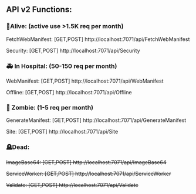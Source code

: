 ## **API v2 Functions:**

### **👷Alive: (active use >1.5K req per month)**

FetchWebManifest: [GET,POST] http://localhost:7071/api/FetchWebManifest

Security: [GET,POST] http://localhost:7071/api/Security

### **🚑 In Hospital: (50-150 req per month)**

WebManifest: [GET,POST] http://localhost:7071/api/WebManifest

Offline: [GET,POST] http://localhost:7071/api/Offline

### **🧟 Zombie: (1-5 req per month)**

GenerateManifest: [GET,POST] http://localhost:7071/api/GenerateManifest

Site: [GET,POST] http://localhost:7071/api/Site


### **🪦Dead:**
~~ImageBase64: [GET,POST] http://localhost:7071/api/ImageBase64~~

~~ServiceWorker: [GET,POST] http://localhost:7071/api/ServiceWorker~~

~~Validate: [GET,POST] http://localhost:7071/api/Validate~~